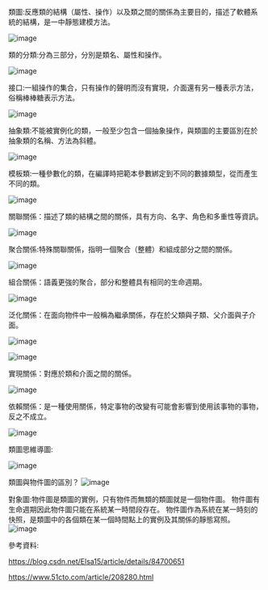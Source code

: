 類圖:反應類的結構（屬性、操作）以及類之間的關係為主要目的，描述了軟體系統的結構，是一中靜態建模方法。

![image](https://github.com/11024244/Midterm/blob/main/%E9%A1%9E%E5%9C%96.png)

類的分類:分為三部分，分別是類名、屬性和操作。

![image](https://github.com/11024244/Midterm/blob/main/%E7%B5%84%E6%88%90.png)

接口:一組操作的集合，只有操作的聲明而沒有實現，介面還有另一種表示方法，俗稱棒棒糖表示方法。

![image](https://github.com/11024244/Midterm/blob/2f65814b642d05d2628c2b66ce8ea5a8f610f9c0/md_png/%E6%8E%A5%E5%8F%A3.png)

抽象類:不能被實例化的類，一般至少包含一個抽象操作，與類圖的主要區別在於抽象類的名稱、方法為斜體。

![image](https://github.com/11024244/Midterm/blob/884be6587880ae624e0dbe63c8f4d45da04b2688/md_png/%E6%8A%BD%E8%B1%A1%E9%A1%9E.png)

模板類:一種參數化的類，在編譯時把範本參數綁定到不同的數據類型，從而產生不同的類。

![image](https://github.com/11024244/Midterm/blob/193e32dff556736864f2930b26e53b135b716e9f/md_png/%E6%A8%A1%E6%9D%BF.png)

關聯關係：描述了類的結構之間的關係，具有方向、名字、角色和多重性等資訊。

![image](https://github.com/11024244/Midterm/blob/de7e569d98ee146587966eec2c2602794278a464/md_png/%E9%97%9C%E8%81%AF.png)

聚合關係:特殊關聯關係，指明一個聚合（整體）和組成部分之間的關係。

![image](https://github.com/11024244/Midterm/blob/main/md_png/%E8%81%9A%E5%90%88%E9%97%9C%E4%BF%82.png)

組合關係：語義更強的聚合，部分和整體具有相同的生命週期。

![image](https://github.com/11024244/Midterm/blob/main/md_png/%E7%B5%84%E5%90%88%E9%97%9C%E4%BF%82.png)

泛化關係：在面向物件中一般稱為繼承關係，存在於父類與子類、父介面與子介面。

![image](https://github.com/11024244/Midterm/blob/main/md_png/%E6%B3%9B%E5%8C%96%E9%97%9C%E4%BF%82.png)

![image](https://github.com/11024244/Midterm/blob/main/md_png/%E5%AF%A6%E7%8F%BE%E9%97%9C%E4%BF%82.png)

實現關係：對應於類和介面之間的關係。

![image](https://github.com/11024244/Midterm/blob/main/md_png/%E4%BE%9D%E8%B3%B4%E9%97%9C%E4%BF%82.png)

依賴關係：是一種使用關係，特定事物的改變有可能會影響到使用該事物的事物，反之不成立。

![image](https://github.com/11024244/Midterm/blob/main/md_png/%E4%BE%9D%E8%B3%B4.png)

類圖思維導圖:

![image](https://github.com/11024244/Midterm/blob/main/20181202213337549.png)

類圖與物件圖的區別？
![image](https://github.com/11024244/Midterm/blob/main/1.png)

對象圖:物件圖是類圖的實例，只有物件而無類的類圖就是一個物件圖。 物件圖有生命週期因此物件圖只能在系統某一時間段存在。 物件圖作為系統在某一時刻的快照，是類圖中的各個類在某一個時間點上的實例及其關係的靜態寫照。
![image](https://github.com/11024244/Midterm/blob/main/%E5%B0%8D%E8%B1%A1%E5%9C%96.png)

參考資料:

https://blog.csdn.net/Elsa15/article/details/84700651

https://www.51cto.com/article/208280.html
